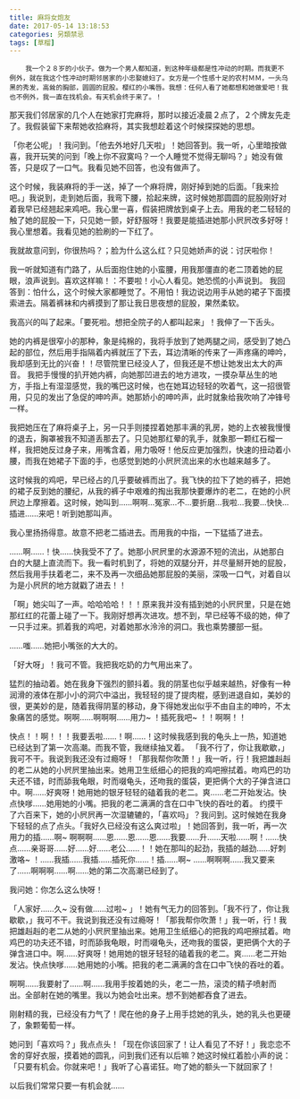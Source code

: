 ```yaml
---
title: 麻将女炮友
date: 2017-05-14 13:18:53
categories: 另類禁忌
tags: [草榴]
---
```

        我一个２８岁的小伙子。做为一个男人都知道，到这种年级都是性冲动的时期。而我更不例外，就在我这个性冲动时期邻居家的小忠娶媳妇了。女方是一个性感十足的农村ＭＭ，一头乌黑的秀发，高耸的胸部，圆圆的屁股。樱红的小嘴唇。我想：任何人看了她都想和她做爱吧！我也不例外，我一直在找机会。有天机会终于来了。！

那天我们邻居家的几个人在她家打完麻将，那时以接近凌晨２点了，２个牌友先走了。我假装留下来帮她收拾麻将，其实我想趁着这个时候探探她的思想。

「你老公呢」！我问到。「他去外地好几天啦」！她回答到。我一听，心里暗按做喜，我开玩笑的问到「晚上你不寂寞吗？一个人睡觉不觉得无聊吗？」她没有做答，只是叹了一口气。我看见她不回答，也没有做声了。

这个时候，我装麻将的手一送，掉了一个麻将牌，刚好掉到她的后面。「我来捡吧。」我说到，走到她后面，我弯下腰，拾起来牌，这时候她那圆圆的屁股刚好对着我早已经翘起来鸡吧。我心里一喜，假装把牌放到桌子上去。用我的老二轻轻的触了她的屁股一下，只见她一颤，好舒服呀！我要是能插进她那小屄屄改多好呀！我心里想着。我看见她的脸刷的一下红了。

我就故意问到，你很热吗？；脸为什么这么红？只见她娇声的说：讨厌啦你！

我一听就知道有门路了，从后面抱住她的小蛮腰，用我那僵直的老二顶着她的屁眼，浪声说到。喜欢这样嘛！：不要啦！小心人看见。她恐慌的小声说到。
我回答到：怕什么，这个时候大家都睡觉了。不用怕！我边说边用手从她的裙子下面摸索进去。隔着裤袜和内裤摸到了那让我日思夜想的屁股，果然柔软。

我高兴的叫了起来。「要死啦。想把全院子的人都叫起来」！我伸了一下舌头。

她的内裤是很窄小的那种，象是纯棉的，我将手放到了她两腿之间，感受到了她凸起的部位，然后用手指隔着内裤就压了下去，耳边清晰的传来了一声疼痛的呻吟，我却感到无比的兴奋！！尽管院里已经没人了，但我还是不想让她发出太大的声音。
        我把手慢慢的扒开她内裤，向她那凹进去的地方进攻，一摸杂草丛生的地方，手指上有湿湿感觉，我的嘴巴这时候，也在她耳边轻轻的吹着气，这一招很管用，只见的发出了急促的呻吟声。她那娇小的呻吟声，此时就象给我吹响了冲锋号一样。

我把她压在了麻将桌子上，另一只手则搂捏着她那丰满的乳房，她的上衣被我慢慢的退去，胸罩被我不知道丢那去了。只见她那红晕的乳手，就象那一颗红石榴一样，我把她反过身子来，用嘴含着，用力吸呀！他反应更加强烈，快速的扭动着小腰，而我在她裙子下面的手，也感觉到她的小屄屄流出来的水也越来越多了。

这时候我的鸡吧，早已经占的几乎要破裤而出了。我飞快的拉下了她的裤子，把她的裙子反到她的腰纪，从我的裤子中艰难的掏出我那快要爆炸的老二，在她的小屄屄边上摩擦着。这时候，她叫到……啊啊…冤家…不…要折磨…我啦…我要…快快…插进……来吧！听到她那叫声。

我心里扬扬得意。故意不把老二插进去。而用我的中指，一下猛插了进去。

……啊……！快……快我受不了了。她那小屄屄里的水源源不短的流出，从她那白白的大腿上直流而下。我一看时机到了，将她的双腿分开，并尽量掰开她的屁股，然后我用手扶着老二，来不及再一次细品她那屁股的美丽，深吸一口气，对着自以为是小屄屄的地方就戳了进去！！

「啊」她尖叫了一声。哈哈哈哈！！！原来我并没有插到她的小屄屄里，只是在她那红红的花蕾上碰了一下。我刚好想再次进攻。想不到，早已经等不级的她，伸了一只手过来。抓着我的鸡吧，对着她那水泠泠的洞口。我也乘势腰部一挺。

……嗤……她把小嘴张的大大的。

「好大呀」！我可不管。我把我吃奶的力气用出来了。

猛烈的抽动着。她在我身下强烈的颤抖着。我的阴茎也似乎越来越热，好像有一种润滑的液体在那小小的洞穴中溢出，我轻轻的提了提肉棍，感到进退自如，美妙的很，更美妙的是，随着我得阴茎的移动，身下得她发出似乎不由自主的呻吟，不太象痛苦的感觉。啊啊……啊啊啊……用力~ ！插死我吧~ ！！啊啊！！

快点！！啊！！！我要丢啦……！啊……！这时候我感到我的龟头上一热，知道她已经达到了第一次高潮。而我不管，我继续抽叉着。
        「我不行了，你让我歇歇，」我可不干。我说到我还没有过瘾呀！「那我帮你吹萧！」我一听，行！我把雄赳赳的老二从她的小屄屄里抽出来。她用卫生纸细心的把我的鸡吧擦拭着。吻鸡巴的功夫还不错，时而舔我龟眼，时而啜龟头，还吻我的蛋袋，更把俩个大的子弹含进口中。啊……好爽呀！她用她的银牙轻轻的磕着我的老二。爽……老二开始发沾。快点快嗲……她用她的小嘴。把我的老二满满的含在口中飞快的吞吐的着。
约摸干了六百来下，她的小屄屄再一次湿辘辘的，「喜欢吗」？我问到。这时候她在我身下轻轻的点了点头。「我好久已经没有这么爽过啦」！她回答到，我一听，再一次用力的插……啊~ 啊啊啊……恩……恩……恩……我要……升……天啦……啊！……快点……亲哥哥……好……好……老公……！！她在那叫的起劲，我插的越劲……好刺激咯~ ！……我插……我插……插死你……！插……啊~ ……啊啊啊……我又要来了……啊啊啊……啊……她的第二次高潮已经到了。

我问她：你怎么这么快呀！

「人家好……久~ 没有做……过啦~ 」！她有气无力的回答到。「我不行了，你让我歇歇，」我可不干。我说到我还没有过瘾呀！「那我帮你吹萧！」我一听，行！我把雄赳赳的老二从她的小屄屄里抽出来。她用卫生纸细心的把我的鸡吧擦拭着。吻鸡巴的功夫还不错，时而舔我龟眼，时而啜龟头，还吻我的蛋袋，更把俩个大的子弹含进口中。啊……好爽呀！她用她的银牙轻轻的磕着我的老二。爽……老二开始发沾。快点快嗲……她用她的小嘴。把我的老二满满的含在口中飞快的吞吐的着。

啊啊……我要射了……啊……我用手按着她的头，老二一热，滚烫的精子喷射而出。全部射在她的嘴里。我以为她会吐出来。想不到她都吞食了进去。

刚射精的我，已经没有力气了！爬在他的身子上用手捻她的乳头，她的乳头也更硬了，象颗葡萄一样。

她问到「喜欢吗？」我点点头！「现在你该回家了！让人看见了不好！」我恋恋不舍的穿好衣服，摸着她的圆乳，问到我们还有以后嘛？她这时候红着脸小声的说：「只要有机会。你就来吧！」我听了心喜诺狂。吻了她的额头一下就回家了！

以后我们常常只要一有机会就……
